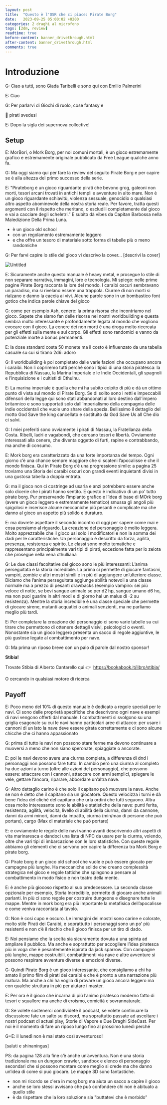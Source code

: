 ```yaml
---
layout: post
title:  "Questo è l'OSR che ci piace: Pirate Borg"
date:   2023-09-25 05:00:02 +0200
categories: 2 draghi al microfono
tags: [2dm, review]
readtime: true
before-content: banner_drivethrough.html
after-content: banner_drivethrough.html
comments: true
---
```


# Introduzione

G: Ciao a tutti, sono Giada Taribelli e sono qui con Emilio Palmerini

E: Ciao

G: Per parlarvi di Giochi di ruolo, cose fantasy e 

<aside>
🐲 pirati svedesi

</aside>

E: Dopo la sigla dei supernova collective!

## Setup

E: MorBori, o Mork Borg, per noi comuni mortali, è un gioco estremamente grafico e estremamente originale pubblicato da Free League qualche anno fa.

G: Ma oggi siamo qui per fare la review del seguito Pirate Borg e per capire se è alla altezza del primo successo della serie.

E: "Pirateborg è un gioco riguardante pirati che bevono grog, galeoni non morti, tesori arcani trovati in antichi templi e avventure in alto mare. Non è un gioco riguardante schiavitù, violenza sessuale, genocidio o qualsiasi altro aspetto abominevole della nostra storia reale. Per favore, tratta questi argomenti con il rispetto che meritano, o escludili completamente dal gioco e vai a cacciare degli scheletri.” E subito dà vibes da Capitan Barbossa nella Maledizione Della Prima Luna.

- è un gioco old school
- con un regolamento estremamente leggero
- e che offre un tesoro di materiale sotto forma di tabelle più o meno randomiche

G: Per farvi capire lo stile del gioco vi descrivo la cover… [descrivi la cover]

![Untitled](https://s3-us-west-2.amazonaws.com/secure.notion-static.com/a8bf6ffe-2166-46d3-b07f-322ae7fc05e8/Untitled.png)

E: Sicuramente anche questo manuale è heavy metal, e prosegue lo stile di non separare narrativa, immagini, lore e tecnologia. Mi spiego: nelle prime pagine Pirate Borg racconta la lore del mondo. I caraibi oscuri sembravano un paradiso, ma si rivelano essere una trappola. Ciurme di non morti si rialzano e danno la caccia ai vivi. Alcune parole sono in un bombastico font gotico che indica parole chiave del gioco

G: come per esempio Ash, cenere: la prima risorsa che incontriamo nel gioco. Sapete che siamo fan delle risorse nei nostri worldbuilding e questa sembra molto interessante e profondamente legata al mondo che vogliono evocare con il gioco. La cenere dei non morti è una droga molto ricercata per gli effetti sulla mente e sul corpo. Gli effetti sono randomici e vanno da potenziale morte  a bonus permanenti.

E: la dose standard costa 50 monete ma il costo è influenzato da una tabella casuale su cui si tirano 2d6: adoro

G: Il worldbuilding è poi completato dalle varie fazioni che occupano ancora i caraibi. Non li copriremo tutti perché sono i tipici di una storia piratesca: la Repubblica di Nassau, la Marina Imperiale e le Indie Occidentali, gli spagnoli e l’inquisizione e i cultisti di Cthulhu.

E: La marina imperiale è quella che mi ha subito colpito di più e dà un ottimo punto di vista sul mondo di Pirate Borg. Se di solito sono i retti e impeccabili difensori della legge qui sono stati abbandonati al loro destino dall’impero britannico e sono supportati solo dall’imperialismo della compagnia delle indie occidentali che vuole uno share della spezia. Bellissimo il dettaglio del motto God Save the king cancellato e sostituito da God Save Us all Che dio ci salvi.

G: I miei preferiti sono ovviamente i pirati di Nassau, la Fratellanza della Costa. Ribelli, ladri e vagabondi, che cercano tesori e libertà. Ovviamente interessati alla cenere, che diventa oggetto di furti, rapine e contrabbando, ma anche di consumo. 

E: Mork borg era caratterizzato da una forte importanza del tempo. Ogni giorno c’è una chance sempre maggiore che si scateni l’apocalisse e che il mondo finisca. Qui in Pirate Borg c’è una progressione simile: a pagina 25 troviamo una Storia dei caraibi oscuri con grandi eventi inquietanti divisi in una gustosa tabella a doppia entrata.

G: ma il gioco non ci costringe ad usarla e anzi potrebbero essere anche solo dicerie che i pirati hanno sentito. E questo è indicativo di un po' tutto pirate borg. Pur preservando l’impianto grafico e l’idea di base di MOrk borg (avere un gioco leggero e estremamente tematico) smussa gli angoli più spigolosi e inserisce alcune meccaniche più pesanti e complicate ma che danno al gioco un aspetto più solido e duraturo.

E: ma dovrete aspettare il secondo incontro di oggi per sapere come mai e cosa pensiamo al riguardo. 
La creazione del personaggio è molto leggera. Molto apprezzabile che il gioco usi solo i modificatori e non la somma dei dadi per le caratteristiche. Un personaggio è descritto da forza, agilità, presenza, resistenza e spirito. Le classi sono molto tematiche e rappresentano principalmente vari tipi di pirati, eccezione fatta per lo zelota che prosegue nella vena cthulliana

G: Le due classi facoltative del gioco sono le più interessanti: L’anima perseguitata e la storia incredibile. La prima ci permette di giocare fantasmi, vampiri, zombie e altri mostri simili e in più di aggiungere un’ulteriore classe. Diciamo che l’anima perseguitata aggiunge abilità notevoli a una classe normale ma a prezzo di pesanti drawbacks (esempio vampiro: sei più veloce di notte, se bevi sangue animale se per d2 hp, sangue umano d6 ho, ma non puoi guarire in altri modi e di giorno hai un malus di -2 su resistenza). Mentre la storia incredibile è una classe speciale che permette di giocare sirene, mutanti acquatici o animali senzienti, ma ne parliamo meglio più tardi.

E: Per completare la creazione del personaggio ci sono varie tabelle su cui tirare che permettono di ottenere dettagli visivi, psicologici o eventi. Nonostante sia un gioco leggero presenta un sacco di regole aggiuntive, le più gustose legate al combattimento per nave.

G: Ma prima un riposo breve con un paio di parole dal nostro sponsor!

**Stibia!**

Trovate Stibia di Alberto Cantarello qui 👉  https://bookabook.it/libro/stibia/

O cercando in qualsiasi motore di ricerca

## Payoff

E: Poco meno del 10% di questo manuale è dedicato a regole speciali per le navi. Ci sono delle proprietà specifiche che descrivono ogni nave e esempi di navi vengono offerti dal manuale. I combattimenti si svolgono su una griglia esagonale su cui le navi hanno particolari aree di attacco: per usare i cannoni di un lato la nave deve essere girata correttamente e ci sono alcune chicche che ci hanno appassionato

G: prima di tutto le navi non possono stare ferme ma devono continuare a muoversi a meno che non siano speronate, spiaggiate o ancorate.

E: poi le navi devono avere una ciurma completa, a differenza di dnd i personaggi non possono fare tutto. In cambio però una ciurma al completo ha due azioni a turno (oltre alle azioni del personaggio), che possono essere: attaccare con i cannoni, attaccare con armi semplici, spiegare le vele, gettare l’ancora, riparare, abbordare un’altra nave. 

G: Altro dettaglio carino è che solo il capitano può muovere la nave. Anche se non è detto che il capitano sia un giocatore. Questo velocizza i turni e dà bene l’idea del cliché del capitano che urla ordini che tutti seguono. Altra cosa molto interessante sono le abilità e statistiche della nave: punti ferita, resistenza, agilità, velocità, livello di abilità della ciurma, danni da cannone, danni da armi minori, danni da impatto, ciurma (min/max di persone che può portare), cargo (Max di materiale che può portare) 

E: e ovviamente le regole delle navi vanno avanti descrivendo altri aspetti di vita marinaresca e dandoci una lista di NPC da usare per la ciurma, volendo, oltre che vari tipi di imbarcazione con le loro statistiche. Con queste regole abbiamo gli elementi che ci servono per capire la differenza tra Mork Borg e pirate borg. 

G: Pirate borg è un gioco old school che vuole e può essere giocato per campagne più lunghe. Ha meccaniche solide che creano complessità strategica nel gioco e regole tattiche che spingono a pensare al combattimento in modo fisico e non teatro della mente. 

E: è anche più giocoso rispetto al suo predecessore. La seconda classe opzionale per esempio, Storia Incredibile, permette di giocare anche animali parlanti. In più ci sono regole per costruire dungeons e disegnare tutte le mappe. Mentre in mork borg era più importante la metafisica dell’apocalisse e come veniva raccontata al tavolo.

G: Non è così cupo e oscuro. Le immagini dei mostri sono carine e colorate, molto stile Pirati dei Caraibi, e soprattutto i personaggi sono un po’ più resistenti e non c’è il rischio che il gioco finisca per un tiro di dado.

E: Noi pensiamo che la scelta sia sicuramente dovuta a una spinta ad ampliare il pubblico. Ma anche e soprattutto per accogliere l’idea piratesca più in voga che è pesantemente ispirata da jack sparrow. Con campagne più lunghe, mappe costruibili, combattimenti via nave e altre avventure si possono respirare avventure diverse e emozioni diverse.

G: Quindi Pirate Borg è un gioco interessante, che consigliamo a chi ha amato il primo film di pirati dei caraibi e che è pronto a una narrazione più matura. Ma anche a chi ha voglia di provare un gioco ancora leggero ma con qualche struttura in più per aiutare i master.

E: Per ora è il gioco che incarna di più l’animo piratesco moderno fatto di tesori e squallore ma anche di eroismo, comicità e sovrannaturale.

G: Se volete sostenerci condividete il podcast, se volete continuare la discussione fate un salto su discord, ma soprattutto passate ad ascoltare i nostri podcast di actual play, Storie di Vapore e Due Draghi SideCast. Per noi è il momento di fare un riposo lungo fino al prossimo lunedì perché

G+E: il lunedì non è mai stato così avventuroso!

[saluti e shinaningas]

PS: da pagina 128 alla fine c’è anche un’avventura. Non è una storia tradizionale ma un dungeon crawler, sandbox e elenco di personaggio secondari che si possono montare come meglio si crede ma che danno un’idea di come si può giocare. Le mappe 3D sono fantastiche.

- non mi ricordo se c'era in morg borg ma aiuta un sacco a capire il gioco
- anche se loro stessi avvisano che può confondere chi non è abituato a quello stile
- è da rispettare che la loro soluzione sia "buttatevi che è morbido”